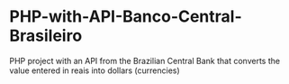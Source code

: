 # PHP-with-API-Banco-Central-Brasileiro
PHP project with an API from the Brazilian Central Bank that converts the value entered in reais into dollars (currencies)
